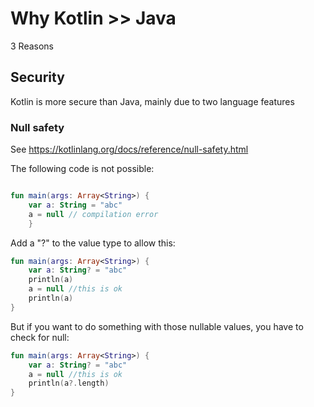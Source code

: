 # Why Kotlin >> Java

3 Reasons

## Security

Kotlin is more secure than Java, mainly due to two language features

### Null safety

See https://kotlinlang.org/docs/reference/null-safety.html

The following code is not possible:

```kotlin runnable

fun main(args: Array<String>) {
    var a: String = "abc"
    a = null // compilation error
    }
```

Add a "?" to the value type to allow this:
```kotlin runnable
fun main(args: Array<String>) {
    var a: String? = "abc"
    println(a)
    a = null //this is ok
    println(a)
}
```

But if you want to do something with those nullable values, you have to check for null:

```kotlin runnable
fun main(args: Array<String>) {
    var a: String? = "abc"
    a = null //this is ok
    println(a?.length)
}
```


